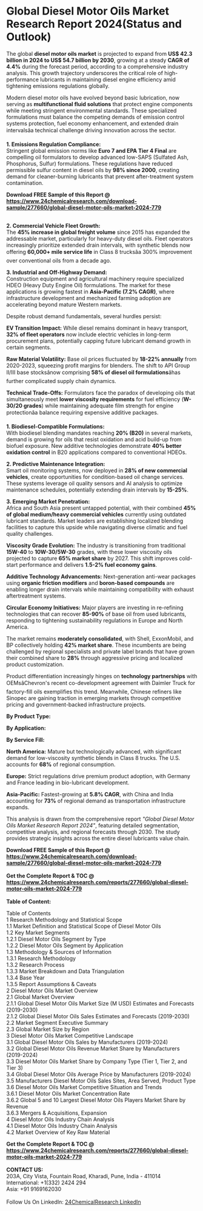 <h1>Global Diesel Motor Oils Market Research Report 2024(Status and Outlook)</h1><p>The global <strong>diesel motor oils market</strong> is projected to expand from <strong>US$ 42.3 billion in 2024 to US$ 54.7 billion by 2030</strong>, growing at a steady <strong>CAGR of 4.4%</strong> during the forecast period, according to a comprehensive industry analysis. This growth trajectory underscores the critical role of high-performance lubricants in maintaining diesel engine efficiency amid tightening emissions regulations globally.</p><p>Modern diesel motor oils have evolved beyond basic lubrication, now serving as <strong>multifunctional fluid solutions</strong> that protect engine components while meeting stringent environmental standards. These specialized formulations must balance the competing demands of emission control systems protection, fuel economy enhancement, and extended drain intervalsâa technical challenge driving innovation across the sector.</p><p><strong>1. Emissions Regulation Compliance:</strong><br>
Stringent global emission norms like <strong>Euro 7 and EPA Tier 4 Final</strong> are compelling oil formulators to develop advanced low-SAPS (Sulfated Ash, Phosphorus, Sulfur) formulations. These regulations have reduced permissible sulfur content in diesel oils by <strong>98% since 2000</strong>, creating demand for cleaner-burning lubricants that prevent after-treatment system contamination.</p><div><b>Download FREE Sample of this Report @ 
            <a href="https://www.24chemicalresearch.com/download-sample/277660/global-diesel-motor-oils-market-2024-779">
            https://www.24chemicalresearch.com/download-sample/277660/global-diesel-motor-oils-market-2024-779</a></b></div><br><p><strong>2. Commercial Vehicle Fleet Growth:</strong><br>
The <strong>45% increase in global freight volume</strong> since 2015 has expanded the addressable market, particularly for heavy-duty diesel oils. Fleet operators increasingly prioritize extended drain intervals, with synthetic blends now offering <strong>60,000+ mile service life</strong> in Class 8 trucksâa 300% improvement over conventional oils from a decade ago.</p><p><strong>3. Industrial and Off-Highway Demand:</strong><br>
Construction equipment and agricultural machinery require specialized HDEO (Heavy Duty Engine Oil) formulations. The market for these applications is growing fastest in <strong>Asia-Pacific (7.2% CAGR)</strong>, where infrastructure development and mechanized farming adoption are accelerating beyond mature Western markets.</p><p>Despite robust demand fundamentals, several hurdles persist:</p><p><strong>EV Transition Impact:</strong> While diesel remains dominant in heavy transport, <strong>32% of fleet operators</strong> now include electric vehicles in long-term procurement plans, potentially capping future lubricant demand growth in certain segments.</p><p><strong>Raw Material Volatility:</strong> Base oil prices fluctuated by <strong>18-22% annually</strong> from 2020-2023, squeezing profit margins for blenders. The shift to API Group II/III base stocksânow comprising <strong>58% of diesel oil formulations</strong>âhas further complicated supply chain dynamics.</p><p><strong>Technical Trade-Offs:</strong> Formulators face the paradox of developing oils that simultaneously meet <strong>lower viscosity requirements</strong> for fuel efficiency (<strong>W-30/20 grades</strong>) while maintaining adequate film strength for engine protectionâa balance requiring expensive additive packages.</p><p><strong>1. Biodiesel-Compatible Formulations:</strong><br>
With biodiesel blending mandates reaching <strong>20% (B20)</strong> in several markets, demand is growing for oils that resist oxidation and acid build-up from biofuel exposure. New additive technologies demonstrate <strong>40% better oxidation control</strong> in B20 applications compared to conventional HDEOs.</p><p><strong>2. Predictive Maintenance Integration:</strong><br>
Smart oil monitoring systems, now deployed in <strong>28% of new commercial vehicles</strong>, create opportunities for condition-based oil change services. These systems leverage oil quality sensors and AI analysis to optimize maintenance schedules, potentially extending drain intervals by <strong>15-25%</strong>.</p><p><strong>3. Emerging Market Penetration:</strong><br>
Africa and South Asia present untapped potential, with their combined <strong>45% of global medium/heavy commercial vehicles</strong> currently using outdated lubricant standards. Market leaders are establishing localized blending facilities to capture this upside while navigating diverse climatic and fuel quality challenges.</p><p><strong>Viscosity Grade Evolution:</strong> The industry is transitioning from traditional <strong>15W-40</strong> to <strong>10W-30/5W-30</strong> grades, with these lower viscosity oils projected to capture <strong>65% market share</strong> by 2027. This shift improves cold-start performance and delivers <strong>1.5-2% fuel economy gains</strong>.</p><p><strong>Additive Technology Advancements:</strong> Next-generation anti-wear packages using <strong>organic friction modifiers</strong> and <strong>boron-based compounds</strong> are enabling longer drain intervals while maintaining compatibility with exhaust aftertreatment systems.</p><p><strong>Circular Economy Initiatives:</strong> Major players are investing in re-refining technologies that can recover <strong>85-90%</strong> of base oil from used lubricants, responding to tightening sustainability regulations in Europe and North America.</p><p>The market remains <strong>moderately consolidated</strong>, with Shell, ExxonMobil, and BP collectively holding <strong>42% market share</strong>. These incumbents are being challenged by regional specialists and private label brands that have grown their combined share to <strong>28%</strong> through aggressive pricing and localized product customization.</p><p>Product differentiation increasingly hinges on <strong>technology partnerships</strong> with OEMsâChevron's recent co-development agreement with Daimler Truck for factory-fill oils exemplifies this trend. Meanwhile, Chinese refiners like Sinopec are gaining traction in emerging markets through competitive pricing and government-backed infrastructure projects.</p><p><strong>By Product Type:</strong></p><p><strong>By Application:</strong></p><p><strong>By Service Fill:</strong></p><p><strong>North America:</strong> Mature but technologically advanced, with significant demand for low-viscosity synthetic blends in Class 8 trucks. The U.S. accounts for <strong>68%</strong> of regional consumption.</p><p><strong>Europe:</strong> Strict regulations drive premium product adoption, with Germany and France leading in bio-lubricant development.</p><p><strong>Asia-Pacific:</strong> Fastest-growing at <strong>5.8% CAGR</strong>, with China and India accounting for <strong>73%</strong> of regional demand as transportation infrastructure expands.</p><p>This analysis is drawn from the comprehensive report <em>"Global Diesel Motor Oils Market Research Report 2024"</em>, featuring detailed segmentation, competitive analysis, and regional forecasts through 2030. The study provides strategic insights across the entire diesel lubricants value chain.</p><div><b>Download FREE Sample of this Report @ 
            <a href="https://www.24chemicalresearch.com/download-sample/277660/global-diesel-motor-oils-market-2024-779">
            https://www.24chemicalresearch.com/download-sample/277660/global-diesel-motor-oils-market-2024-779</a></b></div><br><div><b>Get the Complete Report & TOC @ 
            <a href="https://www.24chemicalresearch.com/reports/277660/global-diesel-motor-oils-market-2024-779">
            https://www.24chemicalresearch.com/reports/277660/global-diesel-motor-oils-market-2024-779</a></b></div><br>
            <b>Table of Content:</b><p>Table of Contents<br />
1 Research Methodology and Statistical Scope<br />
1.1 Market Definition and Statistical Scope of Diesel Motor Oils<br />
1.2 Key Market Segments<br />
1.2.1 Diesel Motor Oils Segment by Type<br />
1.2.2 Diesel Motor Oils Segment by Application<br />
1.3 Methodology & Sources of Information<br />
1.3.1 Research Methodology<br />
1.3.2 Research Process<br />
1.3.3 Market Breakdown and Data Triangulation<br />
1.3.4 Base Year<br />
1.3.5 Report Assumptions & Caveats<br />
2 Diesel Motor Oils Market Overview<br />
2.1 Global Market Overview<br />
2.1.1 Global Diesel Motor Oils Market Size (M USD) Estimates and Forecasts (2019-2030)<br />
2.1.2 Global Diesel Motor Oils Sales Estimates and Forecasts (2019-2030)<br />
2.2 Market Segment Executive Summary<br />
2.3 Global Market Size by Region<br />
3 Diesel Motor Oils Market Competitive Landscape<br />
3.1 Global Diesel Motor Oils Sales by Manufacturers (2019-2024)<br />
3.2 Global Diesel Motor Oils Revenue Market Share by Manufacturers (2019-2024)<br />
3.3 Diesel Motor Oils Market Share by Company Type (Tier 1, Tier 2, and Tier 3)<br />
3.4 Global Diesel Motor Oils Average Price by Manufacturers (2019-2024)<br />
3.5 Manufacturers Diesel Motor Oils Sales Sites, Area Served, Product Type<br />
3.6 Diesel Motor Oils Market Competitive Situation and Trends<br />
3.6.1 Diesel Motor Oils Market Concentration Rate<br />
3.6.2 Global 5 and 10 Largest Diesel Motor Oils Players Market Share by Revenue<br />
3.6.3 Mergers & Acquisitions, Expansion<br />
4 Diesel Motor Oils Industry Chain Analysis<br />
4.1 Diesel Motor Oils Industry Chain Analysis<br />
4.2 Market Overview of Key Raw Material</p><div><b>Get the Complete Report & TOC @ 
            <a href="https://www.24chemicalresearch.com/reports/277660/global-diesel-motor-oils-market-2024-779">
            https://www.24chemicalresearch.com/reports/277660/global-diesel-motor-oils-market-2024-779</a></b></div><br><b>CONTACT US:</b><br>
            203A, City Vista, Fountain Road, Kharadi, Pune, India - 411014<br>
            International: +1(332) 2424 294<br>
            Asia: +91 9169162030 <br><br>
            Follow Us On LinkedIn: <a href="https://www.linkedin.com/company/24chemicalresearch/">24ChemicalResearch LinkedIn</a>